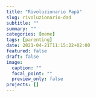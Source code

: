 ```yaml
---
title: "Rivoluzionario Papà"
slug: rivoluzionario-dad
subtitle: ""
summary: ""
categories: [meme]
tags: [parenting]
date: 2021-04-21T11:15:22+02:00
featured: false
draft: false
image:
  caption: ""
  focal_point: ""
  preview_only: false
projects: []
---
```

